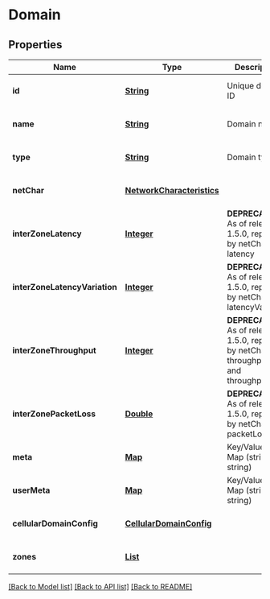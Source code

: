 # Domain
## Properties

Name | Type | Description | Notes
------------ | ------------- | ------------- | -------------
**id** | [**String**](string.md) | Unique domain ID | [optional] [default to null]
**name** | [**String**](string.md) | Domain name | [optional] [default to null]
**type** | [**String**](string.md) | Domain type | [optional] [default to null]
**netChar** | [**NetworkCharacteristics**](NetworkCharacteristics.md) |  | [optional] [default to null]
**interZoneLatency** | [**Integer**](integer.md) | **DEPRECATED** As of release 1.5.0, replaced by netChar latency | [optional] [default to null]
**interZoneLatencyVariation** | [**Integer**](integer.md) | **DEPRECATED** As of release 1.5.0, replaced by netChar latencyVariation | [optional] [default to null]
**interZoneThroughput** | [**Integer**](integer.md) | **DEPRECATED** As of release 1.5.0, replaced by netChar throughputUl and throughputDl | [optional] [default to null]
**interZonePacketLoss** | [**Double**](double.md) | **DEPRECATED** As of release 1.5.0, replaced by netChar packetLoss | [optional] [default to null]
**meta** | [**Map**](string.md) | Key/Value Pair Map (string, string) | [optional] [default to null]
**userMeta** | [**Map**](string.md) | Key/Value Pair Map (string, string) | [optional] [default to null]
**cellularDomainConfig** | [**CellularDomainConfig**](CellularDomainConfig.md) |  | [optional] [default to null]
**zones** | [**List**](Zone.md) |  | [optional] [default to null]

[[Back to Model list]](../README.md#documentation-for-models) [[Back to API list]](../README.md#documentation-for-api-endpoints) [[Back to README]](../README.md)

